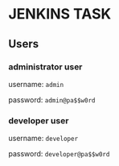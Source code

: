 # JENKINS TASK

## Users

### administrator user
username: `admin` 

password: `admin@pa$$w0rd`

### developer user
username: `developer` 

password: `developer@pa$$w0rd`
